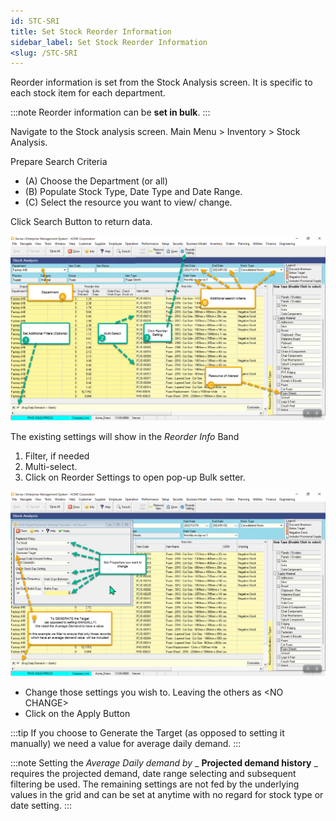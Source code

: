 ```yaml
---
id: STC-SRI
title: Set Stock Reorder Information
sidebar_label: Set Stock Reorder Information
<slug: /STC-SRI
---
```


Reorder information is set from the Stock Analysis screen. It is specific to each stock item for each department.

:::note
Reorder information can be **set in bulk**.
:::

Navigate to the Stock analysis screen. Main Menu \> Inventory \> Stock Analysis.

Prepare Search Criteria

- (A) Choose the Department (or all)
- (B) Populate Stock Type, Date Type and Date Range.
- (C) Select the resource you want to view/ change.

Click Search Button to return data.

![](../static/img/docs/STC-SET/PreSetting.png)

The existing settings will show in the _Reorder Info_ Band

1. Filter, if needed
2. Multi-select.
3. Click on Reorder Settings to open pop-up Bulk setter.

![](../static/img/docs/STC-SET/SettingAny.png)

- Change those settings you wish to. Leaving the others as <NO CHANGE\>
- Click on the Apply Button

:::tip
If you choose to Generate the Target (as opposed to setting it manually)
we need a value for average daily demand.
:::

:::note
Setting the _Average Daily demand by_ _ **Projected demand history** _ requires the projected demand, date range selecting and subsequent filtering be used. The remaining settings are not fed by the underlying values in the grid and can be set at anytime with no regard for stock type or date setting.
:::

